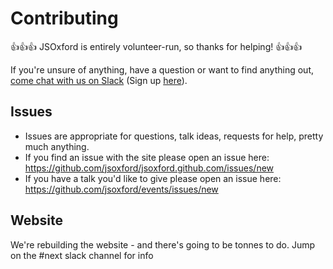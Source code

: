 # Contributing

:+1::+1::+1: JSOxford is entirely volunteer-run, so thanks for helping! :+1::+1::+1:

If you're unsure of anything, have a question or want to find anything out, [come chat with us on Slack](https://jsoxford.slack.com) (Sign up [here](https://jsoxford.herokuapp.com)).

## Issues

* Issues are appropriate for questions, talk ideas, requests for help, pretty much anything.
* If you find an issue with the site please open an issue here: https://github.com/jsoxford/jsoxford.github.com/issues/new
* If you have a talk you'd like to give please open an issue here: https://github.com/jsoxford/events/issues/new

## Website

We're rebuilding the website - and there's going to be tonnes to do.  Jump on the #next slack channel for info
